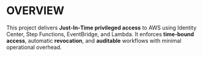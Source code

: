 # OVERVIEW

This project delivers **Just‑In‑Time privileged access** to AWS using Identity Center, Step Functions, EventBridge, and Lambda. It enforces **time‑bound access**, automatic **revocation**, and **auditable** workflows with minimal operational overhead.